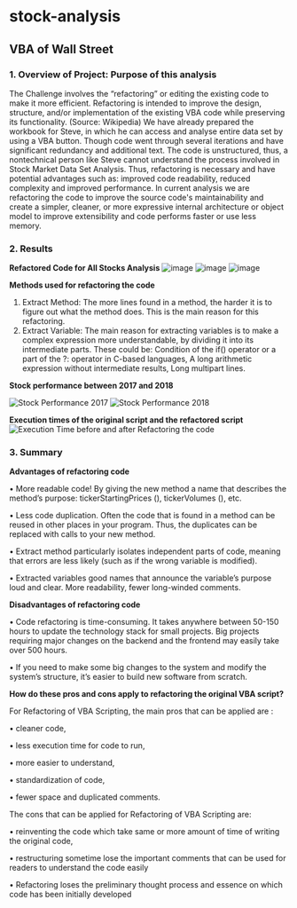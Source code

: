 # stock-analysis

## VBA of Wall Street

### 1. Overview of Project: Purpose of this analysis
The Challenge involves the “refactoring” or editing the existing code to make it more efficient. Refactoring is intended to improve the design, structure, and/or implementation of the existing VBA code while preserving its functionality. (Source: Wikipedia)
We have already prepared the workbook for Steve, in which he can access and analyse entire data set by using a VBA button. Though code went through several iterations and have significant redundancy and additional text. The code is unstructured, thus, a nontechnical person like Steve cannot understand the process involved in Stock Market Data Set Analysis.
Thus, refactoring is necessary and have potential advantages such as: improved code readability, reduced complexity and improved performance. In current analysis we are refactoring the code to improve the source code's maintainability and create a simpler, cleaner, or more expressive internal architecture or object model to improve extensibility and code performs faster or use less memory.

### 2. Results

**Refactored Code for All Stocks Analysis**
![image](https://user-images.githubusercontent.com/86085614/125226038-4da06700-e29e-11eb-86a6-6ad27582751c.png)
![image](https://user-images.githubusercontent.com/86085614/125226047-5002c100-e29e-11eb-8f8f-478ac18ef9bf.png)
![image](https://user-images.githubusercontent.com/86085614/125226062-58f39280-e29e-11eb-89c4-bdf277d4fe85.png)


**Methods used for refactoring the code**
1.	Extract Method: The more lines found in a method, the harder it is to figure out what the method does. This is the main reason for this refactoring. 
2.	Extract Variable: The main reason for extracting variables is to make a complex expression more understandable, by dividing it into its intermediate parts. These could be: Condition of the if() operator or a part of the ?: operator in C-based languages, A long arithmetic expression without intermediate results, Long multipart lines.

**Stock performance between 2017 and 2018**


![Stock Performance 2017](https://user-images.githubusercontent.com/86085614/125226083-64df5480-e29e-11eb-8e74-523ccac0fb40.png)
![Stock Performance 2018](https://user-images.githubusercontent.com/86085614/125226088-67da4500-e29e-11eb-8191-a740498c4efa.png)


**Execution times of the original script and the refactored script**
![Execution Time before and after Refactoring the code](https://user-images.githubusercontent.com/86085614/125226024-46795900-e29e-11eb-8258-0add42289550.png)


### 3. Summary

**Advantages of refactoring code**

•	More readable code! By giving the new method a name that describes the method’s purpose: tickerStartingPrices (), tickerVolumes (), etc.

•	Less code duplication. Often the code that is found in a method can be reused in other places in your program. Thus, the duplicates can be replaced with calls to your new method.

•	Extract method particularly isolates independent parts of code, meaning that errors are less likely (such as if the wrong variable is modified).

•	Extracted variables good names that announce the variable’s purpose loud and clear. More readability, fewer long-winded comments.

**Disadvantages of refactoring code**

•	Code refactoring is time-consuming. It takes anywhere between 50-150 hours to update the technology stack for small projects. Big projects requiring major changes on the backend and the frontend may easily take over 500 hours.

•	If you need to make some big changes to the system and modify the system’s structure, it’s easier to build new software from scratch.



**How do these pros and cons apply to refactoring the original VBA script?**

For Refactoring of VBA Scripting, the main pros that can be applied are : 

•	cleaner code, 

•	less execution time for code to run, 

•	more easier to understand, 

•	standardization of code, 

•	fewer space and duplicated comments.

The cons that can be applied for Refactoring of VBA Scripting are: 

•	reinventing the code which take same or more amount of time of writing the original code, 

•	restructuring sometime lose the important comments that can be used for readers to understand the code easily

•	Refactoring loses the preliminary thought process and essence on which code has been initially developed

